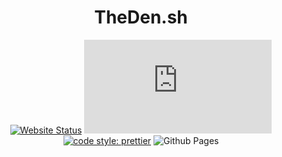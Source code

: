 <div align="center">

# TheDen.sh

</div>

<div align="center">

[![Website Status](https://img.shields.io/website?style=flat-square&up_message=UP&url=https%3A%2F%2Ftheden.sh%2F)](https://theden.sh/)
[![License](https://img.shields.io/github/license/theden/TheDen.sh?style=flat-square)](/LICENSE)
[![code style: prettier](https://img.shields.io/badge/code_style-prettier-ff69b4.svg?style=flat-square)](https://github.com/prettier/prettier)
![Github Pages](https://img.shields.io/badge/github%20pages-121013?style=flat-square&logo=github&logoColor=white)

</div>
